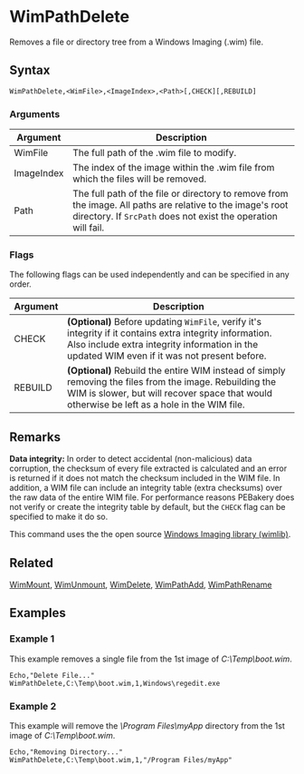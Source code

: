 # WimPathDelete

Removes a file or directory tree from a Windows Imaging (.wim) file.

## Syntax

```pebakery
WimPathDelete,<WimFile>,<ImageIndex>,<Path>[,CHECK][,REBUILD]
```

### Arguments

| Argument | Description |
| --- | --- |
| WimFile | The full path of the .wim file to modify. |
| ImageIndex | The index of the image within the .wim file from which the files will be removed. |
| Path |  The full path of the file or directory to remove from the image. All paths are relative to the image's root directory. If `SrcPath` does not exist the operation will fail.|

### Flags

The following flags can be used independently and can be specified in any order.

| Argument | Description |
| --- | --- |
| CHECK | **(Optional)** Before updating `WimFile`, verify it's integrity if it contains extra integrity information. Also include extra integrity information in the updated WIM even if it was not present before. |
| REBUILD | **(Optional)** Rebuild the entire WIM instead of simply removing the files from the image. Rebuilding the WIM is slower, but will recover space that would otherwise be left as a hole in the WIM file. |

## Remarks

**Data integrity:** In order to detect accidental (non-malicious) data corruption, the checksum of every file extracted is calculated and an error is returned if it does not match the checksum included in the WIM file. In addition, a WIM file can include an integrity table (extra checksums) over the raw data of the entire WIM file. For performance reasons PEBakery does not verify or create the integrity table by default, but the `CHECK` flag can be specified to make it do so.

This command uses the the open source [Windows Imaging library (wimlib)](https://wimlib.net/).

## Related

[WimMount](./WimMount.md), [WimUnmount](./WimUnmount.md), [WimDelete](./WimDelete.md), [WimPathAdd](./WimPathAdd.md), [WimPathRename](./WimPathRename.md)

## Examples

### Example 1

This example removes a single file from the 1st image of *C:\Temp\boot.wim*.

```pebakery
Echo,"Delete File..."
WimPathDelete,C:\Temp\boot.wim,1,Windows\regedit.exe
```

### Example 2

This example will remove the *\Program Files\myApp* directory from the 1st image of *C:\Temp\boot.wim*.

```pebakery
Echo,"Removing Directory..."
WimPathDelete,C:\Temp\boot.wim,1,"/Program Files/myApp"
```
